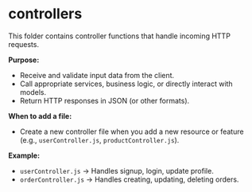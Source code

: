 # controllers

This folder contains controller functions that handle incoming HTTP requests.

**Purpose:**

- Receive and validate input data from the client.
- Call appropriate services, business logic, or directly interact with models.
- Return HTTP responses in JSON (or other formats).

**When to add a file:**

- Create a new controller file when you add a new resource or feature (e.g., `userController.js`, `productController.js`).

**Example:**

- `userController.js` → Handles signup, login, update profile.
- `orderController.js` → Handles creating, updating, deleting orders.
